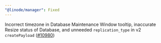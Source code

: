 ```yaml
---
"@linode/manager": Fixed
---
```


Incorrect timezone in Database Maintenance Window tooltip, inaccurate Resize status of Database, and unneeded `replication_type` in  v2 `createPayload` ([#10980](https://github.com/linode/manager/pull/10980))

